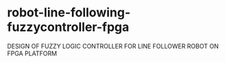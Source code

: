# robot-line-following-fuzzycontroller-fpga
DESIGN OF  FUZZY LOGIC CONTROLLER FOR LINE FOLLOWER ROBOT ON FPGA PLATFORM

